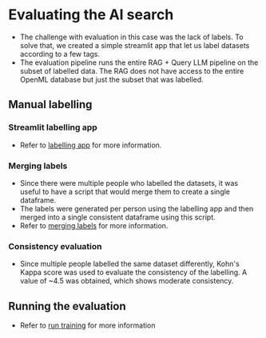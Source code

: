 # Evaluating the AI search
- The challenge with evaluation in this case was the lack of labels. To solve that, we created a simple streamlit app that let us label datasets according to a few tags. 
- The evaluation pipeline runs the entire RAG + Query LLM pipeline on the subset of labelled data. The RAG does not have access to the entire OpenML database but just the subset that was labelled.

## Manual labelling
### Streamlit labelling app
- Refer to [labelling app](./labelling_tool.md) for more information.

### Merging labels
- Since there were multiple people who labelled the datasets, it was useful to have a script that would merge them to create a single dataframe. 
- The labels were generated per person using the labelling app and then merged into a single consistent dataframe using this script.
- Refer to [merging labels](./merging_labels.md) for more information.

### Consistency evaluation
- Since multiple people labelled the same dataset differently, Kohn's Kappa score was used to evaluate the consistency of the labelling. A value of ~4.5 was obtained, which shows moderate consistency. 

## Running the evaluation
- Refer to [run training](./evaluation)  for more information
